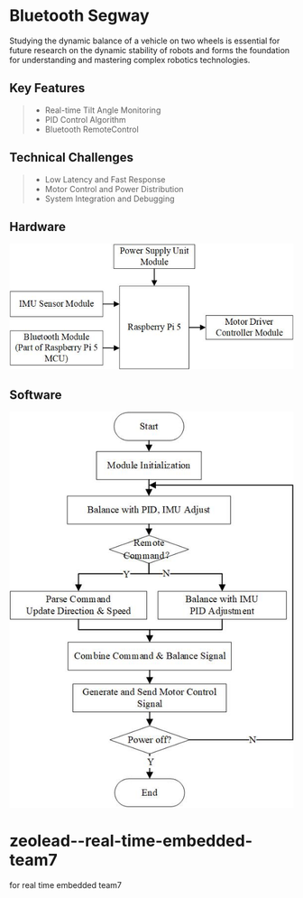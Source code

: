 Bluetooth Segway
======
Studying the dynamic balance of a vehicle on two wheels is essential for future research on the dynamic stability of robots and forms the foundation for understanding and mastering complex robotics technologies.
## Key Features
>* Real-time Tilt Angle Monitoring
>* PID Control Algorithm
>* Bluetooth RemoteControl
## Technical Challenges
>* Low Latency and Fast Response
>* Motor Control and Power Distribution
>* System Integration and Debugging
## Hardware
![image](https://github.com/zeolead/zeolead--real-time-embedded-team7/blob/main/Hardware%20Structure%20Design.jpg)
## Software
![image](https://github.com/zeolead/zeolead--real-time-embedded-team7/blob/main/Software%20Structure%20Design.jpg)


# zeolead--real-time-embedded-team7
for real time  embedded team7
